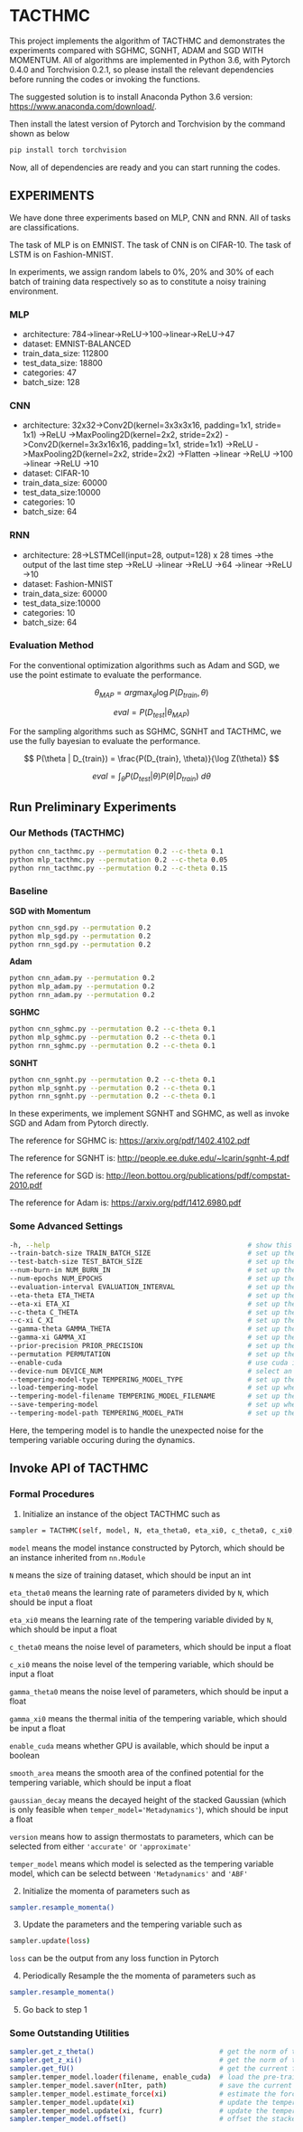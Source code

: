 # TACTHMC

This project implements the algorithm of TACTHMC and demonstrates the experiments compared with SGHMC, SGNHT, ADAM and SGD WITH MOMENTUM. All of algorithms are implemented in Python 3.6, with Pytorch 0.4.0 and Torchvision 0.2.1, so please install the relevant dependencies before running the codes or invoking the functions.

The suggested solution is to install Anaconda Python 3.6 version: https://www.anaconda.com/download/.

Then install the latest version of Pytorch and Torchvision by the command shown as below
```bash
pip install torch torchvision
```

Now, all of dependencies are ready and you can start running the codes.


## EXPERIMENTS

We have done three experiments based on MLP, CNN and RNN. All of tasks are classifications.

The task of MLP is on EMNIST. The task of CNN is on CIFAR-10. The task of LSTM is on Fashion-MNIST.

In experiments, we assign random labels to 0%, 20% and 30% of each batch of training data respectively so as to constitute a noisy training environment.


### MLP

- architecture: 784->linear->ReLU->100->linear->ReLU->47
- dataset: EMNIST-BALANCED
- train_data_size: 112800
- test_data_size: 18800
- categories: 47
- batch_size: 128


### CNN
- architecture: 32x32->Conv2D(kernel=3x3x3x16, padding=1x1, stride= 1x1)
                ->ReLU
                ->MaxPooling2D(kernel=2x2, stride=2x2)
                ->Conv2D(kernel=3x3x16x16, padding=1x1, stride=1x1)
                ->ReLU
                ->MaxPooling2D(kernel=2x2, stride=2x2)
                ->Flatten
                ->linear
                ->ReLU
                ->100
                ->linear
                ->ReLU
                ->10        
- dataset: CIFAR-10
- train_data_size: 60000
- test_data_size:10000
- categories: 10
- batch_size: 64


### RNN
- architecture: 28->LSTMCell(input=28, output=128) x 28 times
                ->the output of the last time step
                ->ReLU
                ->linear
                ->ReLU
                ->64
                ->linear
                ->ReLU
                ->10           
- dataset: Fashion-MNIST
- train_data_size: 60000
- test_data_size:10000
- categories: 10
- batch_size: 64


### Evaluation Method

For the conventional optimization algorithms such as Adam and SGD, we use the point estimate to evaluate the performance.

$$
\theta_{MAP} = arg \max_{\theta} \log P(D_{train}, \theta)
$$

$$
eval = P(D_{test}| \theta_{MAP})
$$

For the sampling algorithms such as SGHMC, SGNHT and TACTHMC, we use the fully bayesian to evaluate the performance.

$$
P(\theta | D_{train}) = \frac{P(D_{train}, \theta)}{\log Z(\theta)}
$$

$$
eval = \int_{\theta} P(D_{test}| \theta) P(\theta | D_{train}) \ d\theta
$$


## Run Preliminary Experiments

### Our Methods (TACTHMC)
```bash
python cnn_tacthmc.py --permutation 0.2 --c-theta 0.1
python mlp_tacthmc.py --permutation 0.2 --c-theta 0.05
python rnn_tacthmc.py --permutation 0.2 --c-theta 0.15
```

### Baseline

**SGD with Momentum**
```bash
python cnn_sgd.py --permutation 0.2
python mlp_sgd.py --permutation 0.2
python rnn_sgd.py --permutation 0.2
```

**Adam**
```bash
python cnn_adam.py --permutation 0.2
python mlp_adam.py --permutation 0.2
python rnn_adam.py --permutation 0.2
```

**SGHMC**
```bash
python cnn_sghmc.py --permutation 0.2 --c-theta 0.1
python mlp_sghmc.py --permutation 0.2 --c-theta 0.1
python rnn_sghmc.py --permutation 0.2 --c-theta 0.1
```

**SGNHT**
```bash
python cnn_sgnht.py --permutation 0.2 --c-theta 0.1
python mlp_sgnht.py --permutation 0.2 --c-theta 0.1
python rnn_sgnht.py --permutation 0.2 --c-theta 0.1
```

In these experiments, we implement SGNHT and SGHMC, as well as invoke SGD and Adam from Pytorch directly.

The reference for SGHMC is: https://arxiv.org/pdf/1402.4102.pdf

The reference for SGNHT is: http://people.ee.duke.edu/~lcarin/sgnht-4.pdf

The reference for SGD is: http://leon.bottou.org/publications/pdf/compstat-2010.pdf

The reference for Adam is: https://arxiv.org/pdf/1412.6980.pdf


### Some Advanced Settings
```bash
-h, --help                                                 # show this help message and exit
--train-batch-size TRAIN_BATCH_SIZE                        # set up the training batch size (int)
--test-batch-size TEST_BATCH_SIZE                          # set up the test batch size (please set the size of the whole test data) (int)
--num-burn-in NUM_BURN_IN                                  # set up the number of iterations of burn-in (int)
--num-epochs NUM_EPOCHS                                    # set up the total number of epochs for training (int)
--evaluation-interval EVALUATION_INTERVAL                  # set up the interval of evaluation (int)
--eta-theta ETA_THETA                                      # set up the learning rate of parameters, which should be divided by the size of the whole training dataset (float)
--eta-xi ETA_XI                                            # set up the learning rate of the tempering variable which is similar to that of parameters (float)
--c-theta C_THETA                                          # set up the noise level of parameters (float)
--c-xi C_XI                                                # set up the noise level of the tempering variable (float)
--gamma-theta GAMMA_THETA                                  # set up the value of the thermal initia of parameters (float)
--gamma-xi GAMMA_XI                                        # set up the value of the thermal initia of the tempering variable (float)
--prior-precision PRIOR_PRECISION                          # set up the penalizer of L2-norm (float)
--permutation PERMUTATION                                  # set up the percentage of random assignments on labels (float)
--enable-cuda                                              # use cuda if available (action=true)
--device-num DEVICE_NUM                                    # select an appropriate GPU for usage (int)
--tempering-model-type TEMPERING_MODEL_TYPE                # set up the model type for the tempering variable (1 for Metadynamics/2 for ABF) (int)
--load-tempering-model                                     # set up whether necessarily load pre-trained tempering model (action=true)
--tempering-model-filename TEMPERING_MODEL_FILENAME        # set up the tempering model filename (int)
--save-tempering-model                                     # set up whether it is necessary to save the tempering model (bool)
--tempering-model-path TEMPERING_MODEL_PATH                # set up the path for saving or loading the tempering model (str)
```

Here, the tempering model is to handle the unexpected noise for the tempering variable occuring during the dynamics.


## Invoke API of TACTHMC

### Formal Procedures

1. Initialize an instance of the object TACTHMC such as
```bash
sampler = TACTHMC(self, model, N, eta_theta0, eta_xi0, c_theta0, c_xi0, gamma_theta0, gamma_xi0, enable_cuda, smooth_area=0.1, gaussian_decay=1e-3, version='accurate', temper_model='Metadynamics')
```

``` model ``` means the model instance constructed by Pytorch, which should be an instance inherited from ``` nn.Module ```

``` N ``` means the size of training dataset, which should be input an int

``` eta_theta0 ``` means the learning rate of parameters divided by ``` N ```, which should be input a float

``` eta_xi0 ``` means the learning rate of the tempering variable divided by ``` N ```, which should be input a float

``` c_theta0 ``` means the noise level of parameters, which should be input a float

``` c_xi0 ``` means the noise level of the tempering variable, which should be input a float

``` gamma_theta0 ``` means the noise level of parameters, which should be input a float

``` gamma_xi0 ``` means the thermal initia of the tempering variable, which should be input a float

``` enable_cuda ``` means whether GPU is available, which should be input a boolean

``` smooth_area ``` means the smooth area of the confined potential for the tempering variable, which should be input a float

``` gaussian_decay ``` means the decayed height of the stacked Gaussian (which is only feasible when ``` temper_model='Metadynamics' ```), which should be input a float

``` version ``` means how to assign thermostats to parameters, which can be selected from either ``` 'accurate' ``` or ``` 'approximate' ```

``` temper_model ``` means which model is selected as the tempering variable model, which can be selectd between ``` 'Metadynamics' ``` and ``` 'ABF' ```

2. Initialize the momenta of parameters such as

```bash
sampler.resample_momenta()
```

3. Update the parameters and the tempering variable such as

```bash
sampler.update(loss)
```

``` loss ``` can be the output from any loss function in Pytorch

4. Periodically Resample the the momenta of parameters such as

```bash
sampler.resample_momenta()
```

5. Go back to step 1

### Some Outstanding Utilities

```bash
sampler.get_z_theta()                               # get the norm of thermostats of parameters
sampler.get_z_xi()                                  # get the norm of thermostats of the tempering variable
sampler.get_fU()                                    # get the current force of potential w.r.t the tempering variable
sampler.temper_model.loader(filename, enable_cuda)  # load the pre-trained tempering model
sampler.temper_model.saver(nIter, path)             # save the current tempering model
sampler.temper_model.estimate_force(xi)             # estimate the force caused by the unexpected noise of the current tempering variable xi
sampler.temper_model.update(xi)                     # update the tempering model for the current xi when the model is Metadynamics
sampler.temper_model.update(xi, fcurr)              # update the tempering model for the current xi by the current force fcurr when the model is ABF
sampler.temper_model.offset()                       # offset the stacked Gaussian when the model is Metadynamics
```
